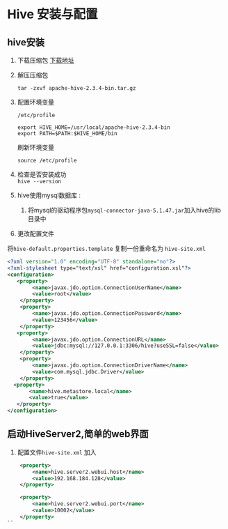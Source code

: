 # Hive 安装与配置

## hive安装

1. 下载压缩包 [下载地址](https://mirrors.tuna.tsinghua.edu.cn/apache/hive/)

2. 解压压缩包  

    `tar -zxvf apache-hive-2.3.4-bin.tar.gz`
    
3. 配置环境变量

    `/etc/profile`
    
    ```profile
    export HIVE_HOME=/usr/local/apache-hive-2.3.4-bin
    export PATH=$PATH:$HIVE_HOME/bin
    ```
    
    刷新环境变量
    
    `source /etc/profile`
    
4. 检查是否安装成功  
    `hive --version`

5. hive使用mysql数据库 :

    1. 将mysql的驱动程序包`mysql-connector-java-5.1.47.jar`加入hive的lib目录中

6. 更改配置文件

将`hive-default.properties.template` 复制一份重命名为 `hive-site.xml`

```xml
<?xml version="1.0" encoding="UTF-8" standalone="no"?>
<?xml-stylesheet type="text/xsl" href="configuration.xsl"?>
<configuration>
   <property>
        <name>javax.jdo.option.ConnectionUserName</name>
        <value>root</value>
    </property>
    <property>
        <name>javax.jdo.option.ConnectionPassword</name>
        <value>123456</value>
    </property>
   <property>
        <name>javax.jdo.option.ConnectionURL</name>
        <value>jdbc:mysql://127.0.0.1:3306/hive?useSSL=false</value>
    </property>
    <property>
        <name>javax.jdo.option.ConnectionDriverName</name>
        <value>com.mysql.jdbc.Driver</value>
    </property>
  <property>
       <name>hive.metastore.local</name>
       <value>true</value>
   </property>
</configuration>
```

## 启动HiveServer2,简单的web界面

1. 配置文件`hive-site.xml` 加入

```xml
    <property>
        <name>hive.server2.webui.host</name>
        <value>192.168.184.128</value>
    </property>

    <property>
        <name>hive.server2.webui.port</name>
        <value>10002</value>
    </property>
``

```